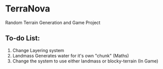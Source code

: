 # TerraNova
 Random Terrain Generation and Game Project
 
## To-do List:
1) Change Layering system
2) Landmass Generates water for it's own "chunk" (Maths)
3) Change the system to use either landmass or blocky-terrain (In Game)
